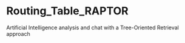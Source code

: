 # Routing_Table_RAPTOR
Artificial Intelligence analysis and chat with a Tree-Oriented Retrieval approach
